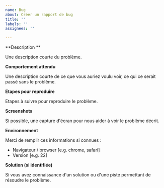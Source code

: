 ```yaml
---
name: Bug
about: Créer un rapport de bug
title: ''
labels: ''
assignees: ''

---
```


**Description **

Une description courte du problème.

**Comportement attendu**

Une description courte de ce que vous auriez voulu voir, ce qui ce serait passé sans le problème.

**Etapes pour reproduire**

Etapes à suivre pour reproduire le problème.

**Screenshots**

Si possible, une capture d'écran pour nous aider à voir le problème décrit.

**Environnement**

Merci de remplir ces informations si connues :
 - Navigateur / browser [e.g. chrome, safari]
 - Version [e.g. 22]

**Solution (si identifiée)**

Si vous avez connaissance d'un solution ou d'une piste permettant de résoudre le problème.
